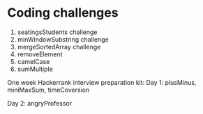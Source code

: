 # Coding challenges
1. seatingsStudents challenge
2. minWindowSubstring challenge
3. mergeSortedArray challenge
4. removeElement
5. camelCase
6. sumMultiple

One week Hackerrank interview preparation kit:
Day 1: plusMinus, miniMaxSum, timeCoversion

Day 2: angryProfessor
